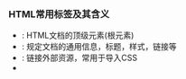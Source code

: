 ### HTML常用标签及其含义

* <html> : HTML文档的顶级元素(根元素)
* <head> : 规定文档的通用信息，标题，样式，链接等
* <link> : 链接外部资源，常用于导入CSS
* <style> : 指定样式
* <body> : HTML文档的主体内容，<html>的直接子元素，只存在一个
* <header> : 用于包含文档的标题，或者LOGO，分节头部等
* <div> : 语义上不代表任何特定类型的内容，常用于对其他元素分组
* <main> : 文档<body>的主体部分，内容由与文档的直接相关或拓展文档的中心主题，应用的主要功能部分的内容组成
* ​